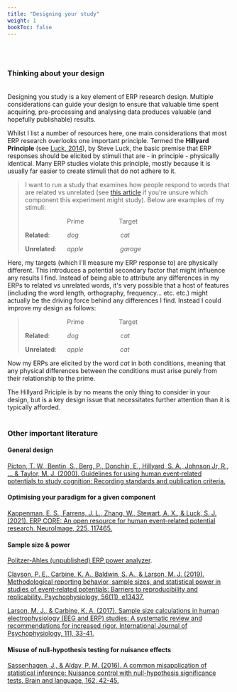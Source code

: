 ```yaml
---
title: "Designing your study"
weight: 1
bookToc: false
---
```


  <br>
  <br /> 
  
### **Thinking about your design**
<br>
Designing you study is a key element of ERP research design. Multiple considerations can guide your design to ensure that valuable time spent acquiring, pre-processing and analysing data produces valuable (and hopefully publishable) results.

Whilst I list a number of resources here, one main considerations that most ERP research overlooks one important principle. Termed the **Hillyard Principle** (see [Luck, 2014](https://mitpress.mit.edu/9780262525855/an-introduction-to-the-event-related-potential-technique/)), by Steve Luck, the basic premise that ERP responses should be elicited by stimuli that are - in principle - physically identical. Many ERP studies violate this principle, mostly because it is usually far easier to create stimuli that do not adhere to it. 

> I want to run a study that examines how people respond to words that are related vs unrelated (see [this article](https://www.ncbi.nlm.nih.gov/pmc/articles/PMC4052444/) if you're unsure which component this experiment might study). Below are examples of my stimuli:
>
>&nbsp;&nbsp;&nbsp;&nbsp;&nbsp;&nbsp;&nbsp;&nbsp;&nbsp;&nbsp;&nbsp;&nbsp;&nbsp;&nbsp;&nbsp;&nbsp;&nbsp;&nbsp;&nbsp;&nbsp;&nbsp;&nbsp;&nbsp;&nbsp;Prime&nbsp;&nbsp;&nbsp;&nbsp;&nbsp;&nbsp;&nbsp;&nbsp;&nbsp;&nbsp;&nbsp;&nbsp;&nbsp;&nbsp;&nbsp;&nbsp;&nbsp;&nbsp;&nbsp;&nbsp;Target
>
>**Related**: &nbsp;&nbsp;&nbsp;&nbsp;&nbsp;&nbsp;&nbsp;&nbsp;&nbsp;*dog* &nbsp;&nbsp;&nbsp;&nbsp;&nbsp;&nbsp;&nbsp;&nbsp;&nbsp;&nbsp;&nbsp;&nbsp;&nbsp;&nbsp;&nbsp;&nbsp;&nbsp;&nbsp;&nbsp;&nbsp;&nbsp;&nbsp;&nbsp;*cat*
>
>**Unrelated**: &nbsp;&nbsp;&nbsp;&nbsp;&nbsp;*apple*&nbsp;&nbsp;&nbsp;&nbsp;&nbsp;&nbsp;&nbsp;&nbsp;&nbsp;&nbsp;&nbsp;&nbsp;&nbsp;&nbsp;&nbsp;&nbsp;&nbsp;&nbsp;&nbsp;&nbsp;&nbsp;*garage*

Here, my targets (which I'll measure my ERP response to) are physically different. This introduces a potential secondary factor that might influence any results I find. Instead of being able to attribute any differences in my ERPs to related vs unrelated words, it's very possible that a host of features (including the word length, orthography, frequency... etc. etc.) might actually be the driving force behind any differences I find. Instead I could improve my design as follows:

>&nbsp;&nbsp;&nbsp;&nbsp;&nbsp;&nbsp;&nbsp;&nbsp;&nbsp;&nbsp;&nbsp;&nbsp;&nbsp;&nbsp;&nbsp;&nbsp;&nbsp;&nbsp;&nbsp;&nbsp;&nbsp;&nbsp;&nbsp;&nbsp;Prime&nbsp;&nbsp;&nbsp;&nbsp;&nbsp;&nbsp;&nbsp;&nbsp;&nbsp;&nbsp;&nbsp;&nbsp;&nbsp;&nbsp;&nbsp;&nbsp;&nbsp;&nbsp;&nbsp;&nbsp;Target
>
>**Related**: &nbsp;&nbsp;&nbsp;&nbsp;&nbsp;&nbsp;&nbsp;&nbsp;&nbsp;*dog* &nbsp;&nbsp;&nbsp;&nbsp;&nbsp;&nbsp;&nbsp;&nbsp;&nbsp;&nbsp;&nbsp;&nbsp;&nbsp;&nbsp;&nbsp;&nbsp;&nbsp;&nbsp;&nbsp;&nbsp;&nbsp;&nbsp;&nbsp;*cat*
>
>**Unrelated**: &nbsp;&nbsp;&nbsp;&nbsp;&nbsp;*apple*&nbsp;&nbsp;&nbsp;&nbsp;&nbsp;&nbsp;&nbsp;&nbsp;&nbsp;&nbsp;&nbsp;&nbsp;&nbsp;&nbsp;&nbsp;&nbsp;&nbsp;&nbsp;&nbsp;&nbsp;&nbsp;*cat*

Now my ERPs are elicited by the word *cat* in both conditions, meaning that any physical differences between the conditions must arise purely from their relationship to the prime.

The Hillyard Priciple is by no means the only thing to consider in your design, but is a key design issue that necessitates further attention than it is typically afforded. 
<br>
</br>
### **Other important literature**

#### General design

[Picton, T. W., Bentin, S., Berg, P., Donchin, E., Hillyard, S. A., Johnson Jr, R., ... & Taylor, M. J. (2000). Guidelines for using human event‐related potentials to study cognition: Recording standards and publication criteria.](https://onlinelibrary.wiley.com/doi/abs/10.1111/1469-8986.3720127)

#### Optimising your paradigm for a given component

[Kappenman, E. S., Farrens, J. L., Zhang, W., Stewart, A. X., & Luck, S. J. (2021). ERP CORE: An open resource for human event-related potential research. NeuroImage, 225, 117465.](https://erpinfo.org/erp-core)

#### Sample size & power

[Politzer-Ahles (unpublished) ERP power analyzer](https://politzerahles.shinyapps.io/ERPpowersim/).

[Clayson, P. E., Carbine, K. A., Baldwin, S. A., & Larson, M. J. (2019). Methodological reporting behavior, sample sizes, and statistical power in studies of event‐related potentials: Barriers to reproducibility and replicability. Psychophysiology, 56(11), e13437.](https://onlinelibrary.wiley.com/doi/abs/10.1111/psyp.13437)

[Larson, M. J., & Carbine, K. A. (2017). Sample size calculations in human electrophysiology (EEG and ERP) studies: A systematic review and recommendations for increased rigor. International Journal of Psychophysiology, 111, 33-41.](https://pubmed.ncbi.nlm.nih.gov/27373837/)

#### Misuse of null-hypothesis testing for nuisance effects

[Sassenhagen, J., & Alday, P. M. (2016). A common misapplication of statistical inference: Nuisance control with null-hypothesis significance tests. Brain and language, 162, 42-45.](https://pubmed.ncbi.nlm.nih.gov/27543688/)